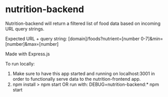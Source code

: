 # nutrition-backend

Nutrition-backend will return a filtered list of food data based on incoming URL query strings.

Expected URL + query string: [domain]/foods?nutrient=[number 0-7]&min=[number]&max=[number]

Made with Express.js

To run locally:
1. Make sure to have this app started and running on localhost:3001 in order to functionally serve data to the nutrition-frontend app.
2. npm install > npm start
OR run with: DEBUG=nutrition-backend:\* npm start

